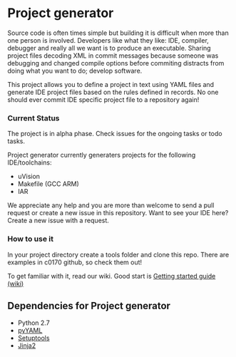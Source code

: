 # Project generator

Source code is often times simple but building it is difficult when more than one person is involved.
Developers like what they like: IDE, compiler, debugger and really all we want is to produce an executable.
Sharing project files decoding XML in commit messages because someone was debugging and changed compile options before commiting distracts from doing what you want to do; develop software.

This project allows you to define a project in text using YAML files and generate IDE project files
based on the rules defined in records. No one should ever commit IDE specific project file to a repository again!

### Current Status

The project is in alpha phase. Check issues for the ongoing tasks or todo tasks.

Project generator currently generaters projects for the following IDE/toolchains:

 - uVision
 - Makefile (GCC ARM)
 - IAR

We appreciate any help and you are more than welcome to send a pull request or create a new issue in this repository. Want to see your IDE here? Create a new issue with a request.

### How to use it

In your project directory create a tools folder and clone this repo. There are examples in c0170 github, so check them out!

To get familiar with it, read our wiki. Good start is [Getting started guide (wiki)](https://github.com/0xc0170/project_generator/wiki/Getting_started)

Dependencies for Project generator
-------------------------
* Python 2.7
 * [pyYAML](https://github.com/yaml/pyyaml)
 * [Setuptools](https://pypi.python.org/pypi/distribute)
 * [Jinja2](https://pypi.python.org/pypi/Jinja2)

